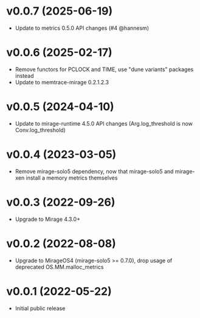 # v0.0.7 (2025-06-19)

* Update to metrics 0.5.0 API changes (#4 @hannesm)

# v0.0.6 (2025-02-17)

* Remove functors for PCLOCK and TIME, use "dune variants" packages instead
* Update to memtrace-mirage 0.2.1.2.3

# v0.0.5 (2024-04-10)

* Update to mirage-runtime 4.5.0 API changes (Arg.log_threshold is now
  Conv.log_threshold)

# v0.0.4 (2023-03-05)

* Remove mirage-solo5 dependency, now that mirage-solo5 and mirage-xen install
  a memory metrics themselves

# v0.0.3 (2022-09-26)

* Upgrade to Mirage 4.3.0+

# v0.0.2 (2022-08-08)

* Upgrade to MirageOS4 (mirage-solo5 >= 0.7.0), drop usage of deprecated
  OS.MM.malloc_metrics

# v0.0.1 (2022-05-22)

* Initial public release
